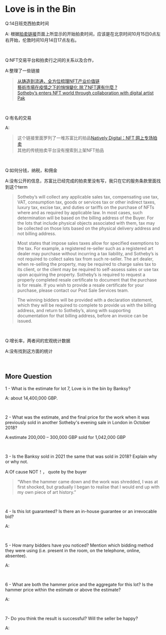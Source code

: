 

# Love is in the Bin


Q:14日班克西拍卖时间

A:  根据[拍卖链接](https://www.sothebys.com/en/buy/auction/2021/contemporary-art-evening-auction-2/love-is-in-the-bin-2)页面上所显示的开始拍卖时间，应该是在北京时间10月15日0点左右开始，伦敦时间10月14日17点左右。

<br>

Q:NFT交易平台和拍卖行之间的关系以及合作，

A:整理了一些链接
> [从铸造到流通，全方位梳理NFT产业价值链](https://www.jiemian.com/article/6339522.html)     
> [藝術市場在疫情之下的悄悄變化 除了NFT還有什麼 ?](https://artemperor.tw/focus/4269)    
> [Sotheby’s enters NFT world through collaboration with digital artist Pak](https://www.cnbc.com/2021/03/16/sothebys-enters-nft-world-in-collaboration-with-digital-artist-pak.html)     

<br>

Q:有名的交易

A:
> 这个链接里面罗列了一堆苏富比的拍品[Natively Digital：NFT 网上专场拍卖](https://www.sothebys.com/zh-hans/digital-catalogues/natively-digital-a-curated-nft-sale)          
> 其他的传统拍卖平台没有搜索到上架NFT拍品
>         
>          

<br>

Q:如何分钱，纳税，和佣金

A:没有公开的信息，苏富比已经完成的拍卖里没有写，我只在它的服务条款里面找到这个term
> Sotheby’s will collect any applicable sales tax, compensating use tax, VAT, consumption tax, goods or services tax or other indirect taxes, luxury tax, excise tax, and duties or tariffs on the purchase of NFTs where and as required by applicable law. In most cases, such determination will be based on the billing address of the Buyer. For the lots that include physical objects associated with them, tax may be collected on those lots based on the physical delivery address and not billing address.

> Most states that impose sales taxes allow for specified exemptions to the tax. For example, a registered re-seller such as a registered art dealer may purchase without incurring a tax liability, and Sotheby’s is not required to collect sales tax from such re-seller. The art dealer, when re-selling the property, may be required to charge sales tax to its client, or the client may be required to self-assess sales or use tax upon acquiring the property. Sotheby’s is required to request a properly completed resale certificate to document that the purchase is for resale. If you wish to provide a resale certificate for your purchase, please contact our Post Sale Services team.

> The winning bidders will be provided with a declaration statement, which they will be required to complete to provide us with the billing address, and return to Sotheby’s, along with supporting documentation for that billing address, before an invoice can be issued.

<br>

Q:增长率，两者间的宏观统计数据

A:没有找到这方面的统计


<br>	

## More Question

1 - What is the estimate for lot 7, Love is in the bin by Banksy?

A: about 14,400,000 GBP.

<br>	

2 - What was the estimate, and the final price for the work when it was previously sold in another Sotheby's evening sale in London in October 2018?

A:estimate 200,000 – 300,000 GBP sold for 1,042,000 GBP

<br>	

3 - Is the Banksy sold in 2021 the same that was sold in 2018? Explain why or why not.

A:Of cause NOT！， quote by the buyer
> “When the hammer came down and the work was shredded, I was at first shocked, but gradually I began to realise that I would end up with my own piece of art history.”

<br>	

4 - Is this lot guaranteed? Is there an in-house guarantee or an irrevocable bid?

A:

<br>	

5 - How many bidders have you noticed? Mention which bidding method they were using (i.e. present in the room, on the telephone, online, absentee). 

A:

<br>	

6 - What are both the hammer price and the aggregate for this lot? Is the hammer price within the estimate or above the estimate? 

A:

<br>	

7- Do you think the result is successful? Will the seller be happy?

A:
